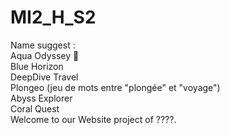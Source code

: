 # MI2_H_S2
Name suggest :<br>
Aqua Odyssey 🌊<br>
Blue Horizon<br>
DeepDive Travel<br>
Plongeo (jeu de mots entre "plongée" et "voyage")<br>
Abyss Explorer<br>
Coral Quest<br>
Welcome to our Website project of ????. 
